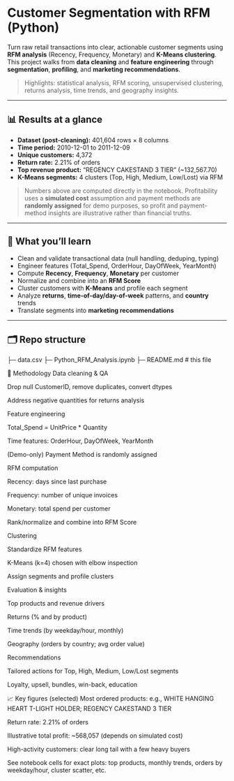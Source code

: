 # Customer Segmentation with RFM (Python)

Turn raw retail transactions into clear, actionable customer segments using **RFM analysis** (Recency, Frequency, Monetary) and **K-Means clustering**. This project walks from **data cleaning** and **feature engineering** through **segmentation**, **profiling**, and **marketing recommendations**.

> Highlights: statistical analysis, RFM scoring, unsupervised clustering, returns analysis, time trends, and geography insights.

---

## 📊 Results at a glance

- **Dataset (post-cleaning):** 401,604 rows × 8 columns  
- **Time period:** 2010-12-01 to 2011-12-09  
- **Unique customers:** 4,372  
- **Return rate:** 2.21% of orders  
- **Top revenue product:** “REGENCY CAKESTAND 3 TIER” (~132,567.70)  
- **K-Means segments:** 4 clusters (Top, High, Medium, Low/Lost) via RFM

> Numbers above are computed directly in the notebook. Profitability uses a **simulated cost** assumption and payment methods are **randomly assigned** for demo purposes, so profit and payment-method insights are illustrative rather than financial truths.
---

## 🧠 What you’ll learn

- Clean and validate transactional data (null handling, deduping, typing)
- Engineer features (Total_Spend, OrderHour, DayOfWeek, YearMonth)
- Compute **Recency**, **Frequency**, **Monetary** per customer
- Normalize and combine into an **RFM Score**
- Cluster customers with **K-Means** and profile each segment
- Analyze **returns**, **time-of-day/day-of-week** patterns, and **country** trends
- Translate segments into **marketing recommendations**

---

## 🗂️ Repo structure
├─ data.csv
├─ Python_RFM_Analysis.ipynb
├─ README.md # this file



🔬 Methodology
Data cleaning & QA

Drop null CustomerID, remove duplicates, convert dtypes

Address negative quantities for returns analysis

Feature engineering

Total_Spend = UnitPrice * Quantity

Time features: OrderHour, DayOfWeek, YearMonth

(Demo-only) Payment Method is randomly assigned

RFM computation

Recency: days since last purchase

Frequency: number of unique invoices

Monetary: total spend per customer

Rank/normalize and combine into RFM Score

Clustering

Standardize RFM features

K-Means (k=4) chosen with elbow inspection

Assign segments and profile clusters

Evaluation & insights

Top products and revenue drivers

Returns (% and by product)

Time trends (by weekday/hour, monthly)

Geography (orders by country; avg order value)

Recommendations

Tailored actions for Top, High, Medium, Low/Lost segments

Loyalty, upsell, bundles, win-back, education

📈 Key figures (selected)
Most ordered products: e.g., WHITE HANGING HEART T-LIGHT HOLDER; REGENCY CAKESTAND 3 TIER

Return rate: 2.21% of orders

Illustrative total profit: ~568,057 (depends on simulated cost)

High-activity customers: clear long tail with a few heavy buyers

See notebook cells for exact plots: top products, monthly trends, orders by weekday/hour, cluster scatter, etc.


